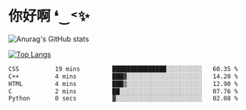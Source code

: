 # 你好啊 ❛‿˂✨

![Anurag's GitHub stats](https://github-readme-stats.vercel.app/api?username=ZombieFly&count_private=true&show_icons=true)

[![Top Langs](https://github-readme-stats.vercel.app/api/top-langs/?username=ZombieFly&layout=compact&count_private=true&hide=Ruby,makefile)](https://github.com/anuraghazra/github-readme-stats)

<!--START_SECTION:waka-->

```txt
CSS          19 mins         ███████████████░░░░░░░░░░   60.35 %
C++          4 mins          ███▓░░░░░░░░░░░░░░░░░░░░░   14.20 %
HTML         4 mins          ███▒░░░░░░░░░░░░░░░░░░░░░   12.90 %
C            2 mins          ██░░░░░░░░░░░░░░░░░░░░░░░   07.76 %
Python       0 secs          ▓░░░░░░░░░░░░░░░░░░░░░░░░   02.08 %
```

<!--END_SECTION:waka-->
